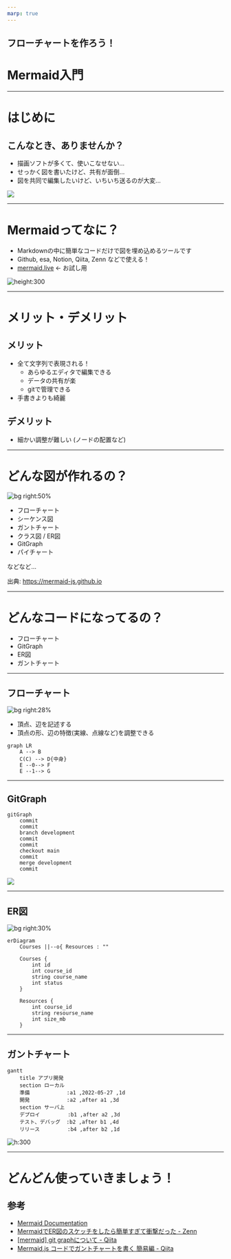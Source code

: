 ```yaml
---
marp: true
---
```


## フローチャートを作ろう！
# Mermaid入門

---
# はじめに
## こんなとき、ありませんか？
- 描画ソフトが多くて、使いこなせない...
- せっかく図を書いたけど、共有が面倒...
- 図を共同で編集したいけど、いちいち送るのが大変...

![](images/komatta_man2.png)

---
# Mermaidってなに？
- Markdownの中に簡単なコードだけで図を埋め込めるツールです
- Github, esa, Notion, Qiita, Zenn などで使える！
- [mermaid.live](https://mermaid.live) $\leftarrow$ お試し用

![height:300](images/mermaid.png)

---
# メリット・デメリット

## メリット
- 全て文字列で表現される！
    - あらゆるエディタで編集できる
    - データの共有が楽
    - gitで管理できる
- 手書きよりも綺麗

## デメリット
- 細かい調整が難しい
  (ノードの配置など)

---
# どんな図が作れるの？
![bg right:50%](images/figs.png)

- フローチャート
- シーケンス図
- ガントチャート
- クラス図 / ER図
- GitGraph
- パイチャート

などなど...

出典: https://mermaid-js.github.io

---
# どんなコードになってるの？
- フローチャート
- GitGraph
- ER図
- ガントチャート

---
## フローチャート
![bg right:28%](images/graph.png)

- 頂点、辺を記述する
- 頂点の形、辺の特徴(実線、点線など)を調整できる

```
graph LR
    A --> B
    C(C) --> D{中身}
    E --0--> F
    E --1--> G
```

---
## GitGraph
```
gitGraph
    commit
    commit
    branch development
    commit
    commit
    checkout main
    commit
    merge development
    commit
```
![](images/gitgraph.png)

---
## ER図
![bg right:30%](./images/ER.png)

```
erDiagram
    Courses ||--o{ Resources : ""

    Courses {
        int id
        int course_id
        string course_name
        int status
    }

    Resources {
        int course_id
        string resourse_name
        int size_mb
    }
```

---
## ガントチャート
```
gantt
    title アプリ開発
    section ローカル
    準備            :a1 ,2022-05-27 ,1d
    開発            :a2 ,after a1 ,3d
    section サーバ上
    デプロイ         :b1 ,after a2 ,3d
    テスト、デバッグ  :b2 ,after b1 ,4d
    リリース         :b4 ,after b2 ,1d
```

![h:300](images/gantt.png)

---
# どんどん使っていきましょう！

## 参考
- [Mermaid Documentation](https://mermaid-js.github.io/mermaid/#/)
- [MermaidでER図のスケッチをしたら簡単すぎて衝撃だった - Zenn](https://zenn.dev/kyohei_shibuya/articles/0cafee2a1c1651)
- [[mermaid] git graphについて - Qiita](https://qiita.com/z6wdc/items/e05ef0ef0a8bef139e52)
- [Mermaid.js コードでガントチャートを書く 簡易編 - Qiita](https://qiita.com/miriwo/items/7df0024d4098302e5721)